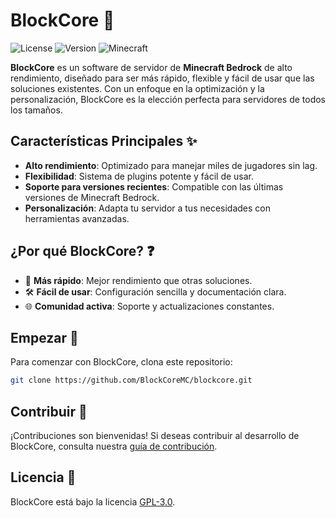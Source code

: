 # BlockCore 🚀

![License](https://img.shields.io/badge/license-GPL--3.0-blue)
![Version](https://img.shields.io/badge/version-1.0.0-green)
![Minecraft](https://img.shields.io/badge/Minecraft-Bedrock-yellow)

**BlockCore** es un software de servidor de **Minecraft Bedrock** de alto rendimiento, diseñado para ser más rápido, flexible y fácil de usar que las soluciones existentes. Con un enfoque en la optimización y la personalización, BlockCore es la elección perfecta para servidores de todos los tamaños.

## Características Principales ✨
- **Alto rendimiento**: Optimizado para manejar miles de jugadores sin lag.
- **Flexibilidad**: Sistema de plugins potente y fácil de usar.
- **Soporte para versiones recientes**: Compatible con las últimas versiones de Minecraft Bedrock.
- **Personalización**: Adapta tu servidor a tus necesidades con herramientas avanzadas.

## ¿Por qué BlockCore? ❓
- 🚀 **Más rápido**: Mejor rendimiento que otras soluciones.
- 🛠️ **Fácil de usar**: Configuración sencilla y documentación clara.
- 🌐 **Comunidad activa**: Soporte y actualizaciones constantes.

## Empezar 🚀
Para comenzar con BlockCore, clona este repositorio:

```bash
git clone https://github.com/BlockCoreMC/blockcore.git
```

## Contribuir 🤝
¡Contribuciones son bienvenidas! Si deseas contribuir al desarrollo de BlockCore, consulta nuestra [guía de contribución](https://github.com/BlockCoreMC/blockcore/blob/main/CONTRIBUTING.md).

## Licencia 📜
BlockCore está bajo la licencia [GPL-3.0](https://github.com/BlockCoreMC/blockcore/blob/main/LICENSE).
